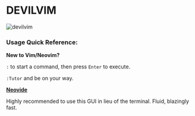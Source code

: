 # DEVILVIM
![devilvim](https://github.com/paylhorse/paylos/assets/74363924/d84c1118-6287-4bc5-8837-63d8262646b5)
### Usage Quick Reference:

**New to Vim/Neovim?**

`:` to start a command, then press `Enter` to execute.

`:Tutor` and be on your way.

[**Neovide**](https://github.com/neovide/neovide)

Highly recommended to use this GUI in lieu of the terminal. Fluid, blazingly fast.
